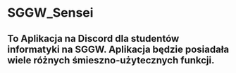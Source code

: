 # SGGW_Sensei
## To Aplikacja na Discord dla studentów informatyki na SGGW. Aplikacja będzie posiadała wiele różnych śmieszno-użytecznych funkcji. 
